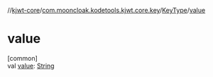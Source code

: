 //[kjwt-core](../../../index.md)/[com.mooncloak.kodetools.kjwt.core.key](../index.md)/[KeyType](index.md)/[value](value.md)

# value

[common]\
val [value](value.md): [String](https://kotlinlang.org/api/latest/jvm/stdlib/kotlin/-string/index.html)
